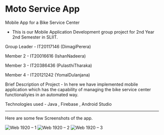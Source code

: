 # Moto Service App
Mobile App for a Bike Service Center

- This is our Mobile Application Development group project for 2nd Year 2nd Semester in SLIIT.

Group Leader - IT20117146 (DimagiPerera)

Member 2 - IT20016616 (IshanNadeera)

Member 3 - IT20386436 (PulasthiTharaka)

Member 4 - IT20121242 (YomalDulanjana)

Brief Description of Project - In here we have implemented mobile application which has the capability of managing the bike service center functionaliyies in an automated way.

Technologies used - Java , Firebase , Android Studio


---

Here are some few Screenshots of the app.


![Web 1920 – 1](https://user-images.githubusercontent.com/86223874/160267738-32a71de5-962b-45e6-925e-8db35fedd859.png)
![Web 1920 – 2](https://user-images.githubusercontent.com/86223874/160267962-023575d4-dd03-4ae9-8e62-68127fc7bfba.png)
![Web 1920 – 3](https://user-images.githubusercontent.com/86223874/160268081-2e75425b-b729-4348-9083-bc1b16fc9903.png)
